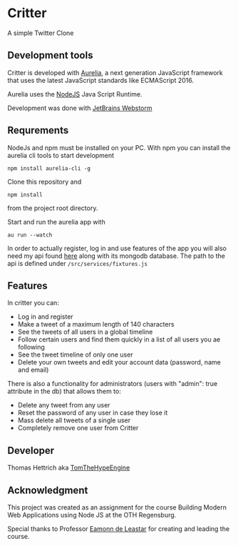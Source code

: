 # Critter 
A simple Twitter Clone

## Development tools
Critter is developed with [Aurelia](www.aurelia.io), a next generation JavaScript framework that 
uses the latest JavaScript standards like ECMAScript 2016. 

Aurelia uses the [NodeJS](www.nodejs.org) Java Script Runtime.

Development was done with [JetBrains Webstorm](https://www.jetbrains.com/webstorm/)

## Requrements
NodeJs and npm must be installed on your PC. With npm you can install the aurelia cli tools to start development 

```npm install aurelia-cli -g```

Clone this repository and 

```npm install```

from the project root directory.

Start and run the aurelia app with

```au run --watch```

In order to actually register, log in and use features of the app you will also need my api found 
[here](https://github.com/TomTheHypeEngine/tweet-api)
along with its mongodb database. The path to the api is defined under `/src/services/fixtures.js`

## Features

In critter you can:
* Log in and register
* Make a tweet of a maximum length of 140 characters
* See the tweets of all users in a global timeline
* Follow certain users and find them quickly in a list of all users you ae following
* See the tweet timeline of only one user
* Delete your own tweets and edit your account data (password, name and email)

There is also a functionality for administrators (users with "admin": true attribute in the db) that allows them to:
* Delete any tweet from any user
* Reset the password of any user in case they lose it
* Mass delete all tweets of a single user
* Completely remove one user from Critter

## Developer
Thomas Hettrich aka [TomTheHypeEngine](https://github.com/TomTheHypeEngine)

## Acknowledgment
This project was created as an assignment for the course Building Modern Web Applications 
using Node JS at the OTH Regensburg.

Special thanks to Professor [Eamonn de Leastar](https://github.com/edeleastar/) for creating and leading the course.
